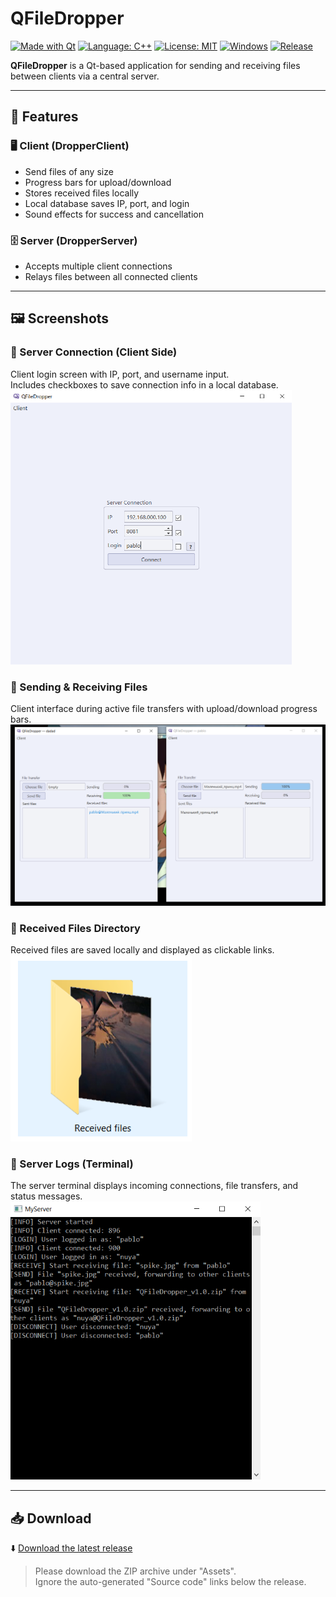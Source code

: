 # QFileDropper

[![Made with Qt](https://img.shields.io/badge/Made%20with-Qt-41CD52?logo=qt&logoColor=white)](https://www.qt.io/)
[![Language: C++](https://img.shields.io/badge/Language-C%2B%2B-blue.svg?logo=c%2B%2B&logoColor=white)](https://isocpp.org/)
[![License: MIT](https://img.shields.io/badge/License-MIT-blue.svg)](LICENSE)
[![Windows](https://img.shields.io/badge/Platform-Windows-0078D6?logo=windows&logoColor=white)](https://github.com/movavok/QFileDropper/releases/latest)
[![Release](https://img.shields.io/github/v/release/movavok/QFileDropper?label=release)](https://github.com/movavok/QFileDropper/releases)

**QFileDropper** is a Qt-based application for sending and receiving files between clients via a central server.

---

## 🔹 Features

### 🖥️ Client (DropperClient)
- Send files of any size
- Progress bars for upload/download
- Stores received files locally
- Local database saves IP, port, and login
- Sound effects for success and cancellation

### 🗄️ Server (DropperServer)
- Accepts multiple client connections
- Relays files between all connected clients

---

## 🖼️ Screenshots

### 🔹 Server Connection (Client Side)
Client login screen with IP, port, and username input.  
Includes checkboxes to save connection info in a local database.  
<img src="readme/screenshot_SerCon.png" width="450"/>

### 🔹 Sending & Receiving Files
Client interface during active file transfers with upload/download progress bars.  
<img src="readme/screenshot_Sen&RecFiles.png" width="900"/>

### 🔹 Received Files Directory
Received files are saved locally and displayed as clickable links.  
<img src="readme/screenshot_RecFilesDir.png" width="290"/>

### 🔹 Server Logs (Terminal)
The server terminal displays incoming connections, file transfers, and status messages.  
<img src="readme/screenshot_Server.png" width="400"/>

---

## 📥 Download

⬇️ [Download the latest release](https://github.com/movavok/QFileDropper/releases/latest)

> Please download the ZIP archive under "Assets".  
> Ignore the auto-generated "Source code" links below the release.